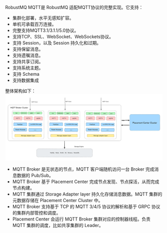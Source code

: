 RobustMQ MQTT是 RobustMQ 适配MQTT协议的完整实现。它支持：
- 集群化部署，水平无感知扩容。
- 单机可承载百万连接。
- 完整支持MQTT3.1/3.1.1/5.0协议。
- 支持TCP、SSL、WebSocket、WebSockets协议。
- 支持 Session，以及 Session 持久化和过期。
- 支持保留消息。
- 支持遗嘱消息。
- 支持共享订阅。
- 支持系统主题。
- 支持 Schema
- 支持数据集成

整体架构如下：
![image](../../images/doc-image5.png)
- MQTT Broker 是无状态的节点，MQTT 客户端随机访问一台 Broker 完成消息数据的 Pub/Sub。
- MQTT Broker 基于 Placement Center 完成节点发现、节点探活，从而完成节点构建。
- MQTT 集群通过 Storage Adapter layer 持久化存储消息数据。MQTT 集群的元数据存储在 Placement Center Cluster 中。
- MQTT Broker 支持基于 TCP 的 MQTT 3/4/5 协议的解析和基于 GRPC 协议的集群内部管控和调度。
- Placement Center 会运行 MQTT Broker 集群对应的控制器线程。负责 MQTT 集群的调度，比如共享集群的 Leader。

